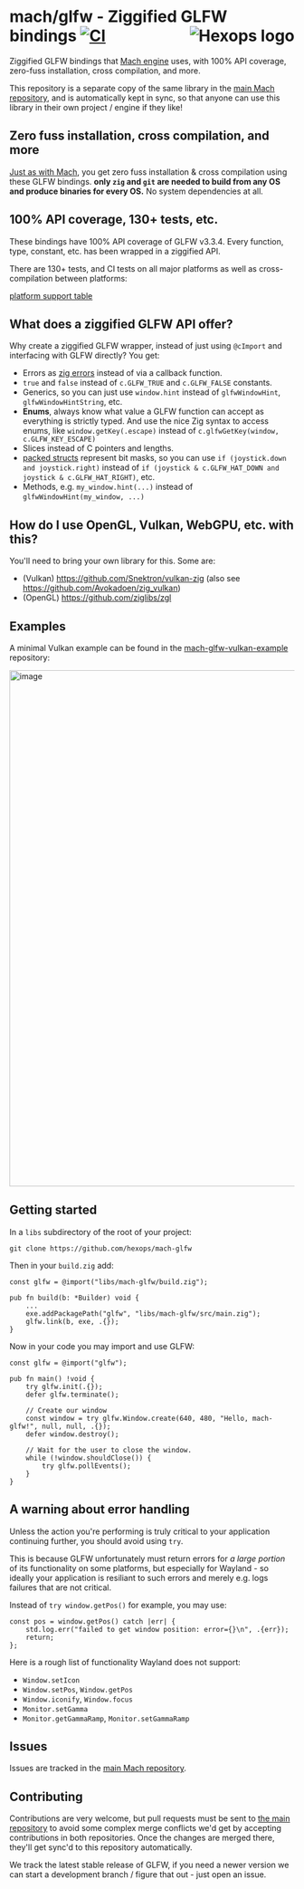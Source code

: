 # mach/glfw - Ziggified GLFW bindings [![CI](https://github.com/hexops/mach-glfw/workflows/CI/badge.svg)](https://github.com/hexops/mach-glfw/actions) <a href="https://hexops.com"><img align="right" alt="Hexops logo" src="https://raw.githubusercontent.com/hexops/media/main/readme.svg"></img></a>

Ziggified GLFW bindings that [Mach engine](https://github.com/hexops/mach) uses, with 100% API coverage, zero-fuss installation, cross compilation, and more.

This repository is a separate copy of the same library in the [main Mach repository](https://github.com/hexops/mach), and is automatically kept in sync, so that anyone can use this library in their own project / engine if they like!

## Zero fuss installation, cross compilation, and more

[Just as with Mach](https://github.com/hexops/mach#zero-fuss-installation--cross-compilation), you get zero fuss installation & cross compilation using these GLFW bindings. **only `zig` and `git` are needed to build from any OS and produce binaries for every OS.** No system dependencies at all.

## 100% API coverage, 130+ tests, etc.

These bindings have 100% API coverage of GLFW v3.3.4. Every function, type, constant, etc. has been wrapped in a ziggified API.

There are 130+ tests, and CI tests on all major platforms as well as cross-compilation between platforms:

[platform support table](https://github.com/hexops/mach#supported-platforms)

## What does a ziggified GLFW API offer?

Why create a ziggified GLFW wrapper, instead of just using `@cImport` and interfacing with GLFW directly? You get:

* Errors as [zig errors](https://ziglang.org/documentation/master/#Errors) instead of via a callback function.
* `true` and `false` instead of `c.GLFW_TRUE` and `c.GLFW_FALSE` constants.
* Generics, so you can just use `window.hint` instead of `glfwWindowHint`, `glfwWindowHintString`, etc.
* **Enums**, always know what value a GLFW function can accept as everything is strictly typed. And use the nice Zig syntax to access enums, like `window.getKey(.escape)` instead of `c.glfwGetKey(window, c.GLFW_KEY_ESCAPE)`
* Slices instead of C pointers and lengths.
* [packed structs](https://ziglang.org/documentation/master/#packed-struct) represent bit masks, so you can use `if (joystick.down and joystick.right)` instead of `if (joystick & c.GLFW_HAT_DOWN and joystick & c.GLFW_HAT_RIGHT)`, etc.
* Methods, e.g. `my_window.hint(...)` instead of `glfwWindowHint(my_window, ...)`

## How do I use OpenGL, Vulkan, WebGPU, etc. with this?

You'll need to bring your own library for this. Some are:

* (Vulkan) https://github.com/Snektron/vulkan-zig (also see https://github.com/Avokadoen/zig_vulkan)
* (OpenGL) https://github.com/ziglibs/zgl

## Examples

A minimal Vulkan example can be found in the [mach-glfw-vulkan-example](https://github.com/hexops/mach-glfw-vulkan-example) repository:

<img width="912" alt="image" src="https://user-images.githubusercontent.com/3173176/139573985-d862f35a-e78e-40c2-bc0c-9c4fb68d6ecd.png">

## Getting started

In a `libs` subdirectory of the root of your project:

```sg
git clone https://github.com/hexops/mach-glfw
```

Then in your `build.zig` add:

```zig
const glfw = @import("libs/mach-glfw/build.zig");

pub fn build(b: *Builder) void {
    ...
    exe.addPackagePath("glfw", "libs/mach-glfw/src/main.zig");
    glfw.link(b, exe, .{});
}
```

Now in your code you may import and use GLFW:

```zig
const glfw = @import("glfw");

pub fn main() !void {
    try glfw.init(.{});
    defer glfw.terminate();

    // Create our window
    const window = try glfw.Window.create(640, 480, "Hello, mach-glfw!", null, null, .{});
    defer window.destroy();

    // Wait for the user to close the window.
    while (!window.shouldClose()) {
        try glfw.pollEvents();
    }
}
```

## A warning about error handling

Unless the action you're performing is truly critical to your application continuing further, you should avoid using `try`.

This is because GLFW unfortunately must return errors for _a large portion_ of its functionality on some platforms, but especially for Wayland - so ideally your application is resiliant to such errors and merely e.g. logs failures that are not critical.

Instead of `try window.getPos()` for example, you may use:

```zig
const pos = window.getPos() catch |err| {
    std.log.err("failed to get window position: error={}\n", .{err});
    return;
};
```

Here is a rough list of functionality Wayland does not support:

* `Window.setIcon`
* `Window.setPos`, `Window.getPos`
* `Window.iconify`, `Window.focus`
* `Monitor.setGamma`
* `Monitor.getGammaRamp`, `Monitor.setGammaRamp`

## Issues

Issues are tracked in the [main Mach repository](https://github.com/hexops/mach/issues?q=is%3Aissue+is%3Aopen+label%3Aglfw).

## Contributing

Contributions are very welcome, but pull requests must be sent to [the main repository](https://github.com/hexops/mach/tree/main/glfw) to avoid some complex merge conflicts we'd get by accepting contributions in both repositories. Once the changes are merged there, they'll get sync'd to this repository automatically.

We track the latest stable release of GLFW, if you need a newer version we can start a development branch / figure that out - just open an issue.
